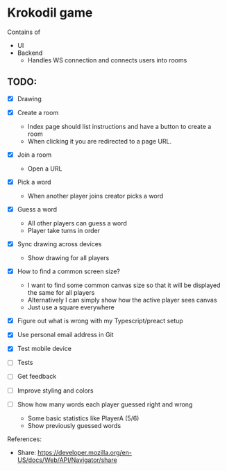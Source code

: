 # Krokodil game

Contains of

* UI 
* Backend 
   * Handles WS connection and connects users into rooms
   
   
## TODO:

* [x] Drawing
* [x] Create a room
    * Index page should list instructions and have a button to create a room
    * When clicking it you are redirected to a page URL.
* [x] Join a room
    * Open a URL
* [x] Pick a word 
    * When another player joins creator picks a word
* [x] Guess a word
    * All other players can guess a word
    * Player take turns in order
* [x] Sync drawing across devices
    * Show drawing for all players 
* [x] How to find a common screen size?
    * I want to find some common canvas size so that it will be displayed the same for all players
    * Alternatively I can simply show how the active player sees canvas
    * Just use a square everywhere
* [x] Figure out what is wrong with my Typescript/preact setup
* [x] Use personal email address in Git
* [x] Test mobile device
* [ ] Tests

* [ ] Get feedback
* [ ] Improve styling and colors
* [ ] Show how many words each player guessed right and wrong
    * Some basic statistics like PlayerA (5/6)
    * Show previously guessed words


References:

* Share: https://developer.mozilla.org/en-US/docs/Web/API/Navigator/share
